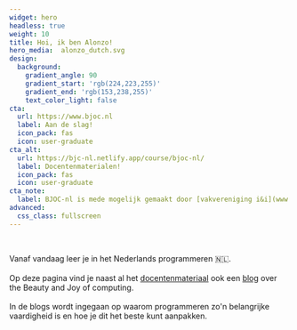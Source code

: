 ```yaml
---
widget: hero
headless: true
weight: 10
title: Hoi, ik ben Alonzo!
hero_media:  alonzo_dutch.svg
design:
  background:
    gradient_angle: 90
    gradient_start: 'rgb(224,223,255)'
    gradient_end: 'rgb(153,238,255)'
    text_color_light: false
cta:
  url: https://www.bjoc.nl
  label: Aan de slag!
  icon_pack: fas
  icon: user-graduate
cta_alt:
  url: https://bjc-nl.netlify.app/course/bjoc-nl/
  label: Docentenmaterialen!
  icon_pack: fas
  icon: user-graduate
cta_note:
  label: BJOC-nl is mede mogelijk gemaakt door [vakvereniging i&i](www.ieni.org)
advanced:
  css_class: fullscreen
---
```


<br>

Vanaf vandaag leer je in het Nederlands programmeren 🇳🇱.
<br><br>Op deze pagina vind je naast al het <a href="https://bjc-nl.netlify.app/course/bjoc-nl/">docentenmateriaal</a> ook een <a href="https://bjc-nl.netlify.app/post/">blog</a> over the Beauty and Joy of computing.
<br><br> In de blogs wordt ingegaan op waarom programmeren zo'n belangrijke vaardigheid is en hoe je dit het beste kunt aanpakken.
<br>

<!--<a class="github-button" href="https://github.com/BJOC-NL/bjoc-nl.github.io" data-icon="octicon-star" data-size="large" data-show-count="true" aria-label="Star Wowchemy Website Builder for Hugo">GitHub BJOC-NL</a><br>
<!--<a class="github-button" href="https://github.com/wowchemy/starter-hugo-online-course" data-icon="octicon-star" data-size="large" data-show-count="true" aria-label="Star the Online Course template">Star the Online Course template</a><script async defer src="https://buttons.github.io/buttons.js"></script>-->
